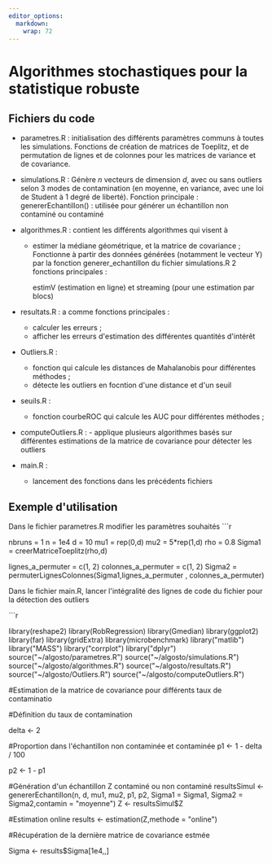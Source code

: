 ```yaml
---
editor_options: 
  markdown: 
    wrap: 72
---
```


# Algorithmes stochastiques pour la statistique robuste

## Fichiers du code

-   parametres.R : initialisation des différents paramètres communs à
    toutes les simulations. Fonctions de création de matrices de
    Toeplitz, et de permutation de lignes et de colonnes pour les
    matrices de variance et de covariance.

-   simulations.R : Génère $n$ vecteurs de dimension $d$, avec ou sans
    outliers selon 3 modes de contamination (en moyenne, en variance,
    avec une loi de Student à 1 degré de liberté). Fonction principale :
    genererEchantillon() : utilisée pour générer un échantillon non
    contaminé ou contaminé

-   algorithmes.R : contient les différents algorithmes qui visent à

    -   estimer la médiane géométrique, et la matrice de covariance ;
        Fonctionne à partir des données générées (notamment le vecteur
        Y) par la fonction generer_echantillon du fichier simulations.R
        2 fonctions principales :
        
          estimV (estimation en ligne) et streaming (pour une estimation par blocs)

-   resultats.R : a comme fonctions principales :

    -   calculer les erreurs ;
    -   afficher les erreurs d'estimation des différentes quantités
        d'intérêt

-   Outliers.R : 
    - fonction qui calcule les distances de Mahalanobis pour différentes méthodes ;
    - détecte les outliers en focntion d'une distance et d'un seuil

-   seuils.R : 
    - fonction courbeROC qui calcule les AUC pour différentes méthodes ;

-   computeOutliers.R : - applique plusieurs algorithmes basés sur
    différentes estimations de la matrice de covariance pour détecter
    les outliers

-   main.R :

    -   lancement des fonctions dans les précédents fichiers

## Exemple d'utilisation

Dans le fichier parametres.R modifier les paramètres souhaités \`\`\`r

nbruns = 1 n = 1e4 d = 10 mu1 = rep(0,d) mu2 = 5\*rep(1,d) rho = 0.8
Sigma1 = creerMatriceToeplitz(rho,d)

lignes_a_permuter = c(1, 2) colonnes_a_permuter = c(1, 2) Sigma2 =
permuterLignesColonnes(Sigma1,lignes_a_permuter , colonnes_a_permuter)

Dans le fichier main.R, lancer l'intégralité des lignes de code du
fichier pour la détection des outliers

\`\`\`r

library(reshape2) library(RobRegression) library(Gmedian)
library(ggplot2) library(far) library(gridExtra) library(microbenchmark)
library("matlib") library("MASS") library("corrplot") library("dplyr")
source("\~/algosto/parametres.R") source("\~/algosto/simulations.R")
source("\~/algosto/algorithmes.R") source("\~/algosto/resultats.R")
source("\~/algosto/Outliers.R") source("\~/algosto/computeOutliers.R")


#Estimation de la matrice de covariance pour différents taux de contaminatio


#Définition du taux de contamination 

delta <- 2
 
 #Proportion dans l'échantillon non contaminée et contaminée
  p1 <- 1 - delta / 100
  
  p2 <- 1 - p1

  #Génération d'un échantillon Z contaminé ou non contaminé
  resultsSimul <- genererEchantillon(n, d, mu1, mu2, p1, p2, Sigma1 = Sigma1, Sigma2 = Sigma2,contamin = "moyenne")
  Z <- resultsSimul$Z
  
  #Estimation online
  results <- estimation(Z,methode = "online")
  
  #Récupération de la dernière matrice de covariance estmée 
  
  Sigma <- results$Sigma[1e4,,]

  
  
  
